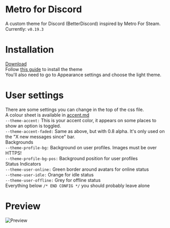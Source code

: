 # Metro for Discord
A custom theme for Discord (BetterDiscord) inspired by Metro For Steam.  
Currently: `v0.19.3`

# Installation
[Download](https://raw.githubusercontent.com/TakosThings/Metro-for-Discord/master/Metro_for_Discord.theme.css)  
Follow [this guide](https://0mniscient.github.io/BetterDiscord/install_theme.html) to install the theme  
You'll also need to go to Appearance settings and choose the light theme.

# User settings
There are some settings you can change in the top of the css file.  
A colour sheet is available in [accent.md](https://github.com/TakosThings/Metro-for-Discord/blob/master/accent.md)  
`--theme-accent:` This is your accent color, it appears on some places to show an option is toggled.  
`--theme-accent-faded:` Same as above, but with 0.8 alpha. It's only used on the "X new messages since" bar.  
Backgrounds  
`--theme-profile-bg:` Background on user profiles. Images must be over HTTPS!  
`--theme-profile-bg-pos:` Background position for user profiles  
Status Indicators  
`--theme-user-online:` Green border around avatars for online status  
`--theme-user-idle:` Orange for idle status  
`--theme-user-offline:` Grey for offline status  
Everything below `/* END CONFIG */` you should probably leave alone

# Preview
![Preview](https://i.imgur.com/5ry2Q4p.png)
